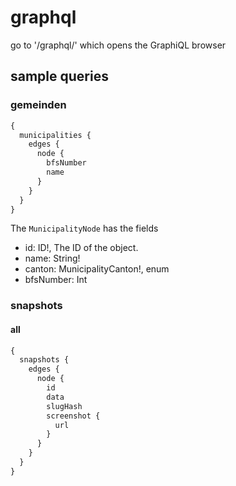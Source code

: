 # graphql

go to '/graphql/' which opens the GraphiQL browser

## sample queries

### gemeinden

```graphql
{
  municipalities {
    edges {
      node {
        bfsNumber
        name
      }
    }
  }
}
```

The `MunicipalityNode` has the fields
- id: ID!, The ID of the object.
- name: String!
- canton: MunicipalityCanton!, enum
- bfsNumber: Int

### snapshots

#### all

```graphql
{
  snapshots {
    edges {
      node {
        id
        data
        slugHash
        screenshot {
          url
        }
      }
    }
  }
}
```


